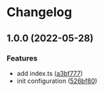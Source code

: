 # Changelog

## 1.0.0 (2022-05-28)


### Features

* add index.ts ([a3bf777](https://github.com/DenDeline/pwa-webmanifest-webpack-plugin/commit/a3bf7776b1361dd4f160027a26d73a02addb4778))
* init configuration ([526bf80](https://github.com/DenDeline/pwa-webmanifest-webpack-plugin/commit/526bf8012333967a122204d8dccb4de8d0c9fcc5))
